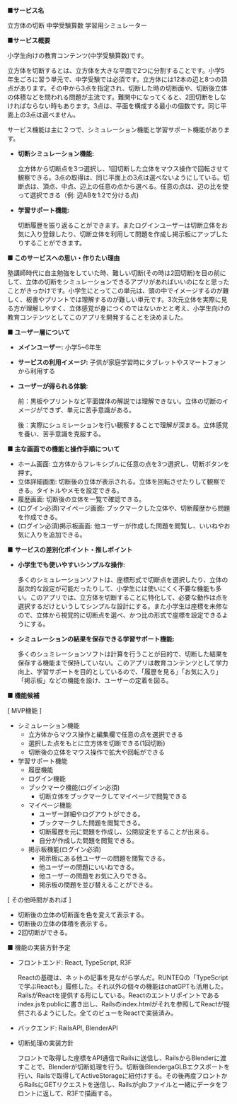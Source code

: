 **■サービス名**

立方体の切断 中学受験算数 学習用シミュレーター

**■サービス概要**

小学生向けの教育コンテンツ(中学受験算数)です。

立方体を切断するとは、立方体を大きな平面で2つに分割することです。小学5年生ごろに習う単元で、中学受験では必須です。立方体には12本の辺と8つの頂点があります。その中から3点を指定され、切断した時の切断面や、切断後立体の体積などを問われる問題が主流です。難関中になってくると、2回切断をしなければならない時もあります。3点は、平面を構成する最小の個数です。同じ平面上の3点は選べません。

サービス機能は主に２つで、シミュレーション機能と学習サポート機能があります。

- **切断シミュレーション機能:**
    
    立方体から切断点を3つ選択し、1回切断した立体をマウス操作で回転させて観察できる。3点の取得は、同じ平面上の3点は選べないようにしている。切断点は、頂点、中点、辺上の任意の点から選べる。任意の点は、辺の比を使って選択できる（例: 辺ABを1:2で分ける点)
    
- **学習サポート機能:**
    
    切断履歴を振り返ることができます。またログインユーザーは切断立体をお気に入り登録したり、切断立体を利用して問題を作成し掲示板にアップしたりすることができます。
    

**■ このサービスへの思い・作りたい理由**

塾講師時代に自主勉強をしていた時、難しい切断(その時は2回切断)を目の前にして、立体の切断をシミュレーションできるアプリがあればいいのになと思ったことがきっかけです。小学生にとってこの単元は、頭の中でイメージするのが難しく、板書やプリントでは理解するのが難しい単元です。3次元立体を実際に見る方が理解しやすく、立体感覚が身につくのではないかとと考え、小学生向けの教育コンテンツとしてこのアプリを開発することを決めました。

**■ ユーザー層について**

- **メインユーザー:** 小学5~6年生
- **サービスの利用イメージ:** 子供が家庭学習時にタブレットやスマートフォンから利用する
- **ユーザーが得られる体験:**
    
    前：黒板やプリントなど平面媒体の解説では理解できない。立体の切断のイメージができず、単元に苦手意識がある。
    
    後：実際にシュミレーションを行い観察することで理解が深まる。立体感覚を養い、苦手意識を克服する。
    

**■ 主な画面での機能と操作手順について**

- ホーム画面: 立方体からフレキシブルに任意の点を3つ選択し、切断ボタンを押す。
- 立体詳細画面: 切断後の立体が表示される。立体を回転させたりして観察できる。タイトルやメモを設定できる。
- 履歴画面: 切断後の立体を一覧で確認できる。
- (ログイン必須)マイページ画面: ブックマークした立体や、切断履歴から問題を作成できる。
- (ログイン必須)掲示板画面: 他ユーザーが作成した問題を閲覧し、いいねやお気に入りを追加できる。

■ **サービスの差別化ポイント・推しポイント**

- **小学生でも使いやすいシンプルな操作:**
    
    多くのシミュレーションソフトは、座標形式で切断点を選択したり、立体の副次的な設定が可能だったりして、小学生には使いにくく不要な機能も多い。このアプリでは、立方体を切断することに特化して、必要な動作は点を選択するだけというしてシンプルな設計にする。また小学生は座標を未修なので、立体から視覚的に切断点を選べ、かつ比の形式で座標を設定できるようにする。
    
- **シミュレーションの結果を保存できる学習サポート機能:**
    
    多くのシュミレーションソフトは計算を行うことが目的で、切断した結果を保存する機能まで保持していない。このアプリは教育コンテンツとして学力向上、学習サポートを目的としているので、「履歴を見る」「お気に入り」「掲示板」などの機能を設け、ユーザーの定着を図る。
    

**■ 機能候補**

[ MVP機能 ]

- シミュレーション機能
    - 立方体からマウス操作と編集欄で任意の点を選択できる
    - 選択した点をもとに立方体を切断できる(1回切断)
    - 切断後の立体をマウス操作で拡大や回転ができる
- 学習サポート機能
    - 履歴機能
    - ログイン機能
    - ブックマーク機能(ログイン必須)
        - 切断立体をブックマークしてマイページで閲覧できる
    - マイページ機能
        - ユーザー詳細やログアウトができる。
        - ブックマークした問題を閲覧できる。
        - 切断履歴を元に問題を作成し、公開設定をすることが出来る。
        - 自分が作成した問題を閲覧できる。
    - 掲示板機能(ログイン必須)
        - 掲示板にある他ユーザーの問題を閲覧できる。
        - 他ユーザーの問題にいいねできる。
        - 他ユーザーの問題をお気に入りできる。
        - 掲示板の問題を並び替えることができる。

[ その他時間があれば ]

- 切断後の立体の切断面を色を変えて表示する。
- 切断後の立体の体積を表示する。
- 2回切断ができる。

■ 機能の実装方針予定

- フロントエンド: React, TypeScript, R3F
    
    Reactの基礎は、ネットの記事を見ながら学んだ。RUNTEQの「TypeScriptで学ぶReactも」履修した。それ以外の個々の機能はchatGPTも活用した。RailsがReactを提供する形にしている。Reactのエントリポイントであるindex.jsをpublicに書き出し、Railsのindex.htmlがそれを参照してReactが提供されるようにした。全てのビューをReactで実装済み。
    
- バックエンド: RailsAPI, BlenderAPI
- 切断処理の実装方針
    
    フロントで取得した座標をAPI通信でRailsに送信し、RailsからBlenderに渡すことで、Blenderが切断処理を行う。切断後BlendergaGLBエクスポートを行い、Railsで取得してActiveStorageに紐付けする。その後再度フロントからRailsにGETリクエストを送信し、Railsがglbファイルと一緒にデータをフロントに返して、R3Fで描画する。
